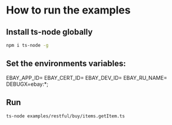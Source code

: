 # How to run the examples

## Install ts-node globally
```bash
npm i ts-node -g
```

## Set the environments variables:
EBAY_APP_ID=
EBAY_CERT_ID=
EBAY_DEV_ID=
EBAY_RU_NAME=
DEBUGX=ebay:*;

## Run
```bash
ts-node examples/restful/buy/items.getItem.ts
```